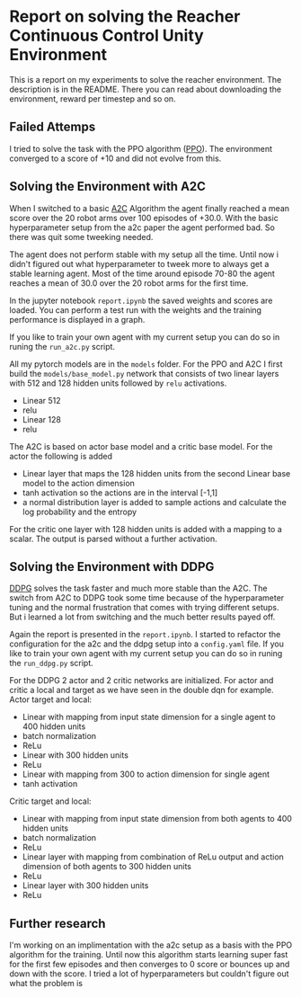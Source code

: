 # Report on solving the Reacher Continuous Control Unity Environment

This is a report on my experiments to solve the reacher environment. The description is in the README. There you can read about downloading the environment, reward per timestep and so on.

## Failed Attemps
I tried to solve the task with the PPO algorithm ([PPO](https://arxiv.org/pdf/1707.06347.pdf)). The environment converged to a score of +10 and did not evolve from this.

## Solving the Environment with A2C
When I switched to a basic [A2C](https://arxiv.org/abs/1602.01783) Algorithm the agent finally reached a mean score over the 20 robot arms over 100 episodes of +30.0. With the basic hyperparameter setup from the a2c paper the agent performed bad. So there was quit some tweeking needed.

The agent does not perform stable with my setup all the time. Until now i didn't figured out what hyperparameter to tweek more to always get a stable learning agent. Most of the time around episode 70-80 the agent reaches a mean of 30.0 over the 20 robot arms for the first time.

In the jupyter notebook `report.ipynb` the saved weights and scores are loaded. You can perform a test run with the weights and the training performance is displayed in a graph.

If you like to train your own agent with my current setup you can do so in runing the `run_a2c.py` script.

All my pytorch models are in the `models` folder. For the PPO and A2C I first build the `models/base_model.py` network that consists of two linear layers with 512 and 128 hidden units followed by `relu` activations.
- Linear 512
- relu
- Linear 128
- relu

The A2C is based on actor base model and a critic base model. For the actor the following is added
- Linear layer that maps the 128 hidden units from the second Linear base model to the action dimension
- tanh activation so the actions are in the interval [-1,1]
- a normal distribution layer is added to sample actions and calculate the log probability and the entropy

For the critic one layer with 128 hidden units is added with a mapping to a scalar. The output is parsed without a further activation.

## Solving the Environment with DDPG
[DDPG](https://arxiv.org/abs/1509.02971) solves the task faster and much more stable than the A2C. The switch from A2C to DDPG took some time because of the hyperparameter tuning and the normal frustration that comes with trying different setups. But i learned a lot from switching and the much better results payed off.

Again the report is presented in the `report.ipynb`. I started to refactor the configuration for the a2c and the ddpg setup into a `config.yaml` file.
If you like to train your own agent with my current setup you can do so in runing the `run_ddpg.py` script.

For the DDPG 2 actor and 2 critic networks are initialized. For actor and critic a local and target as we have seen in the double dqn for example.
Actor target and local:
- Linear with mapping from input state dimension for a single agent to 400 hidden units
- batch normalization
- ReLu
- Linear with 300 hidden units
- ReLu
- Linear with mapping from 300 to action dimension for single agent
- tanh activation

Critic target and local:
- Linear with mapping from input state dimension from both agents to 400 hidden units
- batch normalization
- ReLu
- Linear layer with mapping from combination of ReLu output and action dimension of both agents to 300 hidden units
- ReLu
- Linear layer with 300 hidden units
- ReLu


## Further research
I'm working on an implimentation with the a2c setup as a basis with the PPO algorithm for the training. Until now this algorithm starts learning super fast for the first few episodes and then converges to 0 score or bounces up and down with the score.
I tried a lot of hyperparameters but couldn't figure out what the problem is